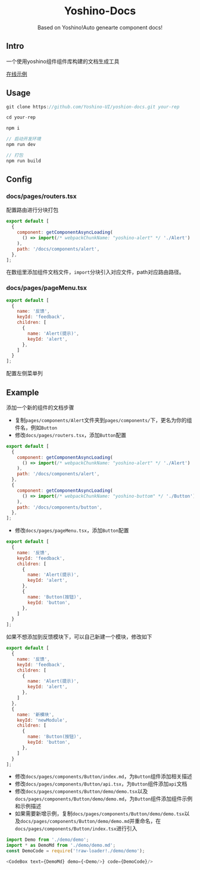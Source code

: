 <h1 align='center'>Yoshino-Docs</h1>
<p align='center'>Based on Yoshino!Auto genearte component docs!</p>

## Intro
一个使用yoshino组件组件库构建的文档生成工具

[在线示例](https://yoshino-ui.github.io/#/docs/components/yoshino)

## Usage
```js
git clone https://github.com/Yoshino-UI/yoshion-docs.git your-rep

cd your-rep

npm i

// 启动开发环境
npm run dev

// 打包
npm run build
```

## Config
### docs/pages/routers.tsx
配置路由进行分块打包
```js
export default [
  {
    component: getComponentAsyncLoading(
      () => import(/* webpackChunkName: "yoshino-alert" */ './Alert')
    ),
    path: '/docs/components/alert',
  },
];
```
在数组里添加组件文档文件，`import`分块引入对应文件，path对应路由路径。

### docs/pages/pageMenu.tsx
```js
export default [
  {
    name: '反馈',
    keyId: 'feedback',
    children: [
      {
        name: 'Alert(提示)',
        keyId: 'alert',
      },
    ]
  }
];
```
配置左侧菜单列

## Example
添加一个新的组件的文档步骤
- 复制`pages/components/Alert`文件夹到`pages/components/`下，更名为你的组件名，例如`Button`
- 修改`docs/pages/routers.tsx`，添加`Button`配置
```js
export default [
  {
    component: getComponentAsyncLoading(
      () => import(/* webpackChunkName: "yoshino-alert" */ './Alert')
    ),
    path: '/docs/components/alert',
  },
  {
    component: getComponentAsyncLoading(
      () => import(/* webpackChunkName: "yoshino-buttom" */ './Button')
    ),
    path: '/docs/components/button',
  },
];
```
- 修改`docs/pages/pageMenu.tsx`，添加`Button`配置
```js
export default [
  {
    name: '反馈',
    keyId: 'feedback',
    children: [
      {
        name: 'Alert(提示)',
        keyId: 'alert',
      },
      {
        name: 'Button(按钮)',
        keyId: 'button',
      },
    ]
  }
];
```
如果不想添加到反馈模块下，可以自己新建一个模块，修改如下

```js
export default [
  {
    name: '反馈',
    keyId: 'feedback',
    children: [
      {
        name: 'Alert(提示)',
        keyId: 'alert',
      },
    ]
  },
  {
    name: '新模块',
    keyId: 'newModule',
    children: [
      {
        name: 'Button(按钮)',
        keyId: 'button',
      },
    ]
  }
];
```
- 修改`docs/pages/components/Button/index.md`，为`Button`组件添加相关描述
- 修改`docs/pages/components/Button/api.tsx`，为`Button`组件添加`api`文档
- 修改`docs/pages/components/Button/demo/demo.tsx`以及`docs/pages/components/Button/demo/demo.md`，为`Button`组件添加组件示例和示例描述
- 如果需要新增示例，复制`docs/pages/components/Button/demo/demo.tsx`以及`docs/pages/components/Button/demo/demo.md`并重命名，在`docs/pages/components/Button/index.tsx`进行引入
```js
import Demo from './demo/demo';
import * as DemoMd from './demo/demo.md';
const DemoCode = require('!raw-loader!./demo/demo');

<CodeBox text={DemoMd} demo={<Demo/>} code={DemoCode}/>
```
